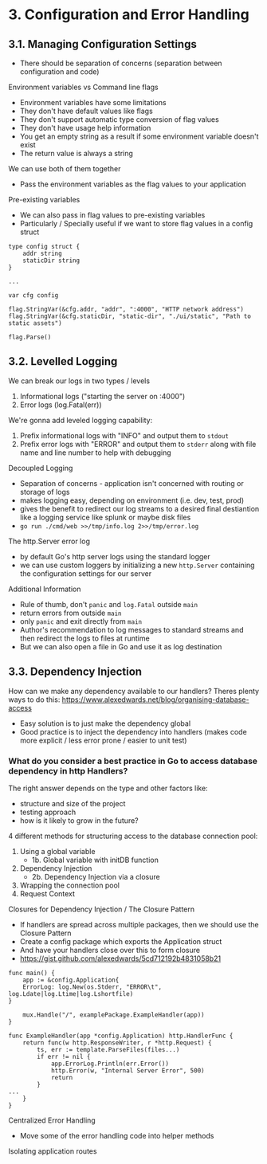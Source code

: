 # 3. Configuration and Error Handling

## 3.1. Managing Configuration Settings

- There should be separation of concerns (separation between configuration and code)

Environment variables vs Command line flags

- Environment variables have some limitations
- They don't have default values like flags
- They don't support automatic type conversion of flag values
- They don't have usage help information
- You get an empty string as a result if some environment variable doesn't exist
- The return value is always a string

We can use both of them together
- Pass the environment variables as the flag values to your application

Pre-existing variables
- We can also pass in flag values to pre-existing variables
- Particularly / Specially useful if we want to store flag values in a config struct

```
type config struct {
    addr string
    staticDir string
}

...

var cfg config

flag.StringVar(&cfg.addr, "addr", ":4000", "HTTP network address")
flag.StringVar(&cfg.staticDir, "static-dir", "./ui/static", "Path to static assets")

flag.Parse()
```


## 3.2. Levelled Logging

We can break our logs in two types / levels

1. Informational logs ("starting the server on :4000")
2. Error logs (log.Fatal(err))

We're gonna add leveled logging capability:

1. Prefix informational logs with "INFO" and output them to `stdout`
2. Prefix error logs with "ERROR" and output them to `stderr` along with file name and line number to help with debugging


Decoupled Logging

- Separation of concerns - application isn't concerned with routing or storage of logs
- makes logging easy, depending on environment (i.e. dev, test, prod)
- gives the benefit to redirect our log streams to a desired final destiantion like a logging service like splunk or maybe disk files
- `go run ./cmd/web >>/tmp/info.log 2>>/tmp/error.log`

The http.Server error log
- by default Go's http server logs using the standard logger
- we can use custom loggers by initializing a new `http.Server` containing the configuration settings for our server


Additional Information

- Rule of thumb, don't `panic` and `log.Fatal` outside `main`
- return errors from outside `main`
- only `panic` and exit directly from `main`
- Author's recommendation to log messages to standard streams and then redirect the logs to files at runtime
- But we can also open a file in Go and use it as log destination


## 3.3. Dependency Injection
How can we make any dependency available to our handlers?
Theres plenty ways to do this: https://www.alexedwards.net/blog/organising-database-access

- Easy solution is to just make the dependency global
- Good practice is to inject the dependency into handlers (makes code more explicit / less error prone / easier to unit test)

### What do you consider a best practice in Go to access database dependency in http Handlers?

The right answer depends on the type and other factors like:
- structure and size of the project
- testing approach
- how is it likely to grow in the future?

4 different methods for structuring access to the database connection pool:
1. Using a global variable
	- 1b. Global variable with initDB function
2. Dependency Injection
	- 2b. Dependency Injection via a closure
3. Wrapping the connection pool
4. Request Context



Closures for Dependency Injection / The Closure Pattern
- If handlers are spread across multiple packages, then we should use the Closure Pattern
- Create a config package which exports the Application struct
- And have your handlers close over this to form closure
- https://gist.github.com/alexedwards/5cd712192b4831058b21

```
func main() {
    app := &config.Application{
    ErrorLog: log.New(os.Stderr, "ERROR\t", log.Ldate|log.Ltime|log.Lshortfile)
}

    mux.Handle("/", examplePackage.ExampleHandler(app))
}

func ExampleHandler(app *config.Application) http.HandlerFunc {
    return func(w http.ResponseWriter, r *http.Request) {
        ts, err := template.ParseFiles(files...)
        if err != nil {
            app.ErrorLog.Println(err.Error())
            http.Error(w, "Internal Server Error", 500)
            return
        }
...
    }
}
```

Centralized Error Handling

- Move some of the error handling code into helper methods

Isolating application routes
